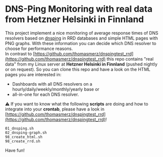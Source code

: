# DNS-Ping Monitoring with real data from Hetzner Helsinki in Finnland
This project implement a nice monitoring of average response times of DNS resolvers based on [dnsping](https://dnsdiag.org/) in RRD databases and simple HTML pages with PNG graphs. With these information you can decide which DNS resolver to choose for performance reasons.  
In contrast to [https://github.com/thomasmerz/dnspingtest_rrd](https://github.com/thomasmerz/dnspingtest_rrd) this repo contains "real data" from my Linux server at **Hetzner Helsinki in Finnland** (pushed nightly or on request). So you can clone this repo and have a look on the HTML pages you are interested in:  
- Dashboards with all DNS resolvers on a hourly/daily/weekly/monthly/yearly base or  
- all-in-one for each DNS resolver.  

⚠️  If you want to know what the following **scripts** are doing and how to integrate into your **crontab**, please have a look in [https://github.com/thomasmerz/dnspingtest_rrd](https://github.com/thomasmerz/dnspingtest_rrd)!

```
01_dnsping.sh
02_dnsping-graph.sh
98_create_html.sh
98_create_rrd.sh
```

Have fun!

